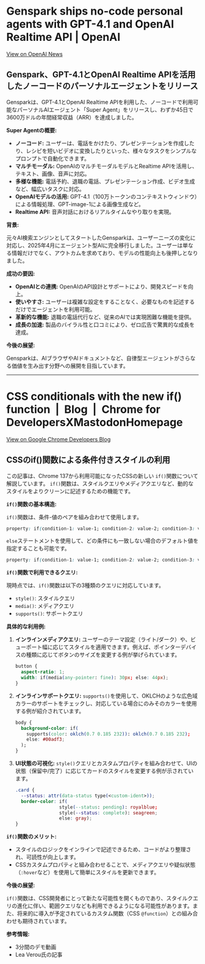 # Genspark ships no-code personal agents with GPT-4.1 and OpenAI Realtime API | OpenAI

[View on OpenAI News](https://openai.com/index/genspark)

## Genspark、GPT-4.1とOpenAI Realtime APIを活用したノーコードのパーソナルエージェントをリリース

Gensparkは、GPT-4.1とOpenAI Realtime APIを利用した、ノーコードで利用可能なパーソナルAIエージェント「Super Agent」をリリースし、わずか45日で3600万ドルの年間経常収益（ARR）を達成しました。

**Super Agentの概要:**

*   **ノーコード:** ユーザーは、電話をかけたり、プレゼンテーションを作成したり、レシピを短いビデオに変換したりといった、様々なタスクをシンプルなプロンプトで自動化できます。
*   **マルチモーダル:** OpenAIのマルチモーダルモデルとRealtime APIを活用し、テキスト、画像、音声に対応。
*   **多様な機能:** 電話予約、退職の電話、プレゼンテーション作成、ビデオ生成など、幅広いタスクに対応。
*   **OpenAIモデルの活用:** GPT-4.1（100万トークンのコンテキストウィンドウ）による情報処理、GPT-image-1による画像生成など。
*   **Realtime API:** 音声対話におけるリアルタイムなやり取りを実現。

**背景:**

元々AI検索エンジンとしてスタートしたGensparkは、ユーザーニーズの変化に対応し、2025年4月にエージェント型AIに完全移行しました。ユーザーは単なる情報だけでなく、アウトカムを求めており、モデルの性能向上も後押しとなりました。

**成功の要因:**

*   **OpenAIとの連携:** OpenAIのAPI設計とサポートにより、開発スピードを向上。
*   **使いやすさ:** ユーザーは複雑な設定をすることなく、必要なものを記述するだけでエージェントを利用可能。
*   **革新的な機能:** 退職の電話代行など、従来のAIでは実現困難な機能を提供。
*   **成長の加速:** 製品のバイラル性と口コミにより、ゼロ広告で驚異的な成長を達成。

**今後の展望:**

Gensparkは、AIブラウザやAIドキュメントなど、自律型エージェントがさらなる価値を生み出す分野への展開を目指しています。

---
# CSS conditionals with the new if() function  |  Blog  |  Chrome for DevelopersXMastodonHomepage

[View on Google Chrome Developers Blog](https://developer.chrome.com/blog/if-article?hl=en)

## CSSのif()関数による条件付きスタイルの利用

この記事は、Chrome 137から利用可能になったCSSの新しい `if()`関数について解説しています。 `if()`関数は、スタイルクエリやメディアクエリなど、動的なスタイルをよりクリーンに記述するための機能です。

**`if()`関数の基本構造:**

`if()`関数は、条件-値のペアを組み合わせて使用します。

```css
property: if(condition-1: value-1; condition-2: value-2; condition-3: value-3);
```

`else`ステートメントを使用して、どの条件にも一致しない場合のデフォルト値を指定することも可能です。

```css
property: if(condition-1: value-1; condition-2: value-2; condition-3: value-3; else: value-4);
```

**`if()`関数で利用できるクエリ:**

現時点では、`if()`関数は以下の3種類のクエリに対応しています。

*   `style()`: スタイルクエリ
*   `media()`: メディアクエリ
*   `supports()`: サポートクエリ

**具体的な利用例:**

1.  **インラインメディアクエリ:**
    ユーザーのテーマ設定（ライト/ダーク）や、ビューポート幅に応じてスタイルを適用できます。例えば、ポインターデバイスの種類に応じてボタンのサイズを変更する例が挙げられています。

    ```css
    button {
      aspect-ratio: 1;
      width: if(media(any-pointer: fine): 30px; else: 44px);
    }
    ```

2.  **インラインサポートクエリ:**
    `supports()`を使用して、OKLCHのような広色域カラーのサポートをチェックし、対応している場合にのみそのカラーを使用する例が紹介されています。

    ```css
    body {
      background-color: if(
        supports(color: oklch(0.7 0.185 232)): oklch(0.7 0.185 232);
        else: #00adf3;
      );
    }
    ```

3.  **UI状態の可視化:**
    `style()`クエリとカスタムプロパティを組み合わせて、UIの状態（保留中/完了）に応じてカードのスタイルを変更する例が示されています。

    ```css
    .card {
      --status: attr(data-status type(<custom-ident>));
      border-color: if(
                    style(--status: pending): royalblue;
                    style(--status: complete): seagreen;
                    else: gray);
    }
    ```

**`if()`関数のメリット:**

*   スタイルのロジックをインラインで記述できるため、コードがより整理され、可読性が向上します。
*   CSSカスタムプロパティと組み合わせることで、メディアクエリや疑似状態（`:hover`など）を使用して簡単にスタイルを更新できます。

**今後の展望:**

`if()`関数は、CSS開発者にとって新たな可能性を開くものであり、スタイルクエリの進化に伴い、範囲クエリなども利用できるようになる可能性があります。また、将来的に導入が予定されているカスタム関数（CSS `@function`）との組み合わせも期待されています。

**参考情報:**

*   3分間のデモ動画
*   Lea Verou氏の記事
